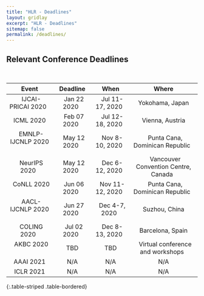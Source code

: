 ```yaml
---
title: "HLR - Deadlines"
layout: gridlay
excerpt: "HLR - Deadlines"
sitemap: false
permalink: /deadlines/
---
```



## Relevant Conference Deadlines

&nbsp;
&nbsp;

| Event  |  Deadline  | When  |  Where  |
|:-:|:-:|:-:|:-:|
| &nbsp; IJCAI-PRICAI 2020 &nbsp; | &nbsp; Jan 22 2020  &nbsp; | &nbsp;  Jul 11-17, 2020 &nbsp; | &nbsp; Yokohama, Japan &nbsp; |
| &nbsp; ICML 2020  &nbsp; | &nbsp;  Feb 07 2020   &nbsp; | &nbsp; Jul 12-18, 2020  &nbsp; | &nbsp;  Vienna, Austria &nbsp; |
| &nbsp; EMNLP-IJCNLP 2020  &nbsp; | &nbsp; May 12 2020   &nbsp; | &nbsp;  Nov 8-10, 2020   &nbsp; | &nbsp;   Punta Cana, Dominican Republic &nbsp; |
| &nbsp; NeurIPS 2020  &nbsp; | &nbsp;   May 12 2020   &nbsp; | &nbsp; Dec 6-12, 2020   &nbsp; | &nbsp;  Vancouver Convention Centre, Canada &nbsp; |
| &nbsp; CoNLL 2020  &nbsp; | &nbsp;  Jun 06  2020   &nbsp; | &nbsp; Nov 11-12, 2020   &nbsp; | &nbsp;  Punta Cana, Dominican Republic  &nbsp; |
| &nbsp; AACL-IJCNLP 2020  &nbsp; | &nbsp;  Jun 27 2020   &nbsp; | &nbsp;  Dec 4-7, 2020   &nbsp; | &nbsp;   Suzhou, China &nbsp; |
| &nbsp; COLING 2020  &nbsp; | &nbsp;   Jul 02 2020   &nbsp; | &nbsp; Dec 8-13, 2020   &nbsp; | &nbsp;  Barcelona, Spain &nbsp; |
| &nbsp; AKBC 2020  &nbsp; | &nbsp;   TBD   &nbsp; | &nbsp; TBD   &nbsp; | &nbsp;  Virtual conference and workshops &nbsp; |
| &nbsp; AAAI 2021  &nbsp; | &nbsp;  N/A   &nbsp; | &nbsp; N/A   &nbsp; | &nbsp;  N/A  &nbsp;|
| &nbsp; ICLR 2021  &nbsp; | &nbsp;  N/A   &nbsp; | &nbsp;  N/A   &nbsp; | &nbsp;  N/A &nbsp; |
{:.table-striped .table-bordered}

&nbsp;
&nbsp;
&nbsp;


